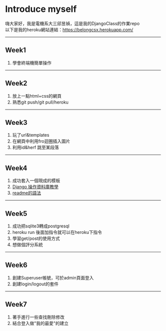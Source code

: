 # Introduce myself

嗨大家好，我是電機系大三邱昱禎，這是我的DjangoClass的作業repo    
以下是我的heroku網站連結：https://belongcsx.herokuapp.com/

---
## Week1

1. 學會終端機簡單操作

---
## Week2

1. 放上一點html+css的網頁
1. 熟悉git push/git pull/heroku

---
## Week3

1. 玩了url&templates
1. 在網頁中利用fro迴圈插入圖片
1. 利用id&herf 跳至某段落 

---
## Week4

1. 成功套入一個現成的模板
1. [Django 操作資料庫教學](https://djangogirlstaipei.gitbooks.io/django-girls-taipei-tutorial/django/orm.html)
1. [readme的語法](https://github.com/emn178/markdown#links)

---
## Week5

1. 成功把sqlite3轉成postgresql
1. heroku run 後面加指令就可以在heroku下指令
1. 學習get/post的使用方式
1. 想做個評分系統

---
## Week6
1. 創建Superuser帳號，可於admin頁面登入
1. 創建login/logout的套件

---
## Week7
1. 著手進行一些查找刪除修改
1. 結合登入做"我的最愛"的建立
